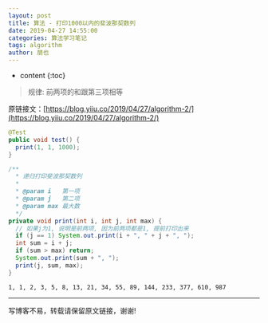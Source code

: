 ```yaml
---
layout: post
title: 算法 - 打印1000以内的斐波那契数列
date: 2019-04-27 14:55:00
categories: 算法学习笔记
tags: algorithm
author: 朋也
---
```


* content
{:toc}

> 规律: 前两项的和跟第三项相等

原链接文：[https://blog.yiiu.co/2019/04/27/algorithm-2/](https://blog.yiiu.co/2019/04/27/algorithm-2/)

```java
@Test
public void test() {
  print(1, 1, 1000);
}

/**
  * 递归打印斐波那契数列
  *
  * @param i   第一项
  * @param j   第二项
  * @param max 最大数
  */
private void print(int i, int j, int max) {
  // 如果j为1, 说明是前两项, 因为前两项都是1, 提前打印出来
  if (j == 1) System.out.print(i + ", " + j + ", ");
  int sum = i + j;
  if (sum > max) return;
  System.out.print(sum + ", ");
  print(j, sum, max);
}
```

```
1, 1, 2, 3, 5, 8, 13, 21, 34, 55, 89, 144, 233, 377, 610, 987
```

---

写博客不易，转载请保留原文链接，谢谢!